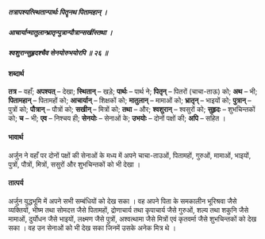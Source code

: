 ##### तत्रापश्यत्स्थितान्पार्थः पितॄनथ पितामहान् ।
##### आचार्यान्मातुलान्भ्रातृन्पुत्रान्पौत्रान्सखींस्तथा ।
##### श्वशुरान्सुहृदश्चैव सेनयोरुभयोरपि ॥ २६ ॥

#### शब्दार्थ

**तत्र** – वहाँ;  **अपश्यत्** – देखा; **स्थितान्** – खड़े; **पार्थः** – पार्थ ने; **पितृन्** – पितरों  (चाचा-ताऊ) को; **अथ** – भी; **पितामहान्** – पितामहों को; **आचार्यान्** – शिक्षकों को;  **मातुलान्** – मामाओं को; **भ्रातृन्** – भाइयों को; **पुत्रान्** – पुत्रों को;  **पौत्रान्** – पौत्रों को; **सखीन्** – मित्रों को; **तथा** – और; **श्वशुरान्** – श्वसुरों को; **सुहृदः** – शुभचिन्तकों को; **च** – भी; **एव** – निश्चय ही; **सेनयोः** –  सेनाओं के; **उभयोः** – दोनों पक्षों की; **अपि** – सहित ।

#### भावार्थ

अर्जुन ने वहाँ पर दोनों पक्षों की सेनाओं के मध्य में अपने चाचा-ताउओं, पितामहों, गुरुओं, मामाओं, भाइयों, पुत्रों, पौत्रों, मित्रों, ससुरों और शुभचिन्तकों को भी देखा ।

#### तात्पर्य

अर्जुन युद्धभूमि में अपने सभी सम्बंधियों को देख सका । वह अपने पिता के समकालीन भूरिश्रवा जैसे व्यक्तियों, भीष्म तथा सोमदत्त जैसे पितामहों, द्रोणाचार्य तथा कृपाचार्य जैसे गुरुओं, शल्य तथा शकुनि जैसे मामाओं, दुर्योधन जैसे भाइयों, लक्ष्मण जैसे पुत्रों, अश्वत्थामा जैसे मित्रों एवं कृतवर्मा जैसे शुभचिन्तकों को देख सका । वह उन सेनाओं को भी देख सका जिनमें उसके अनेक मित्र थे ।